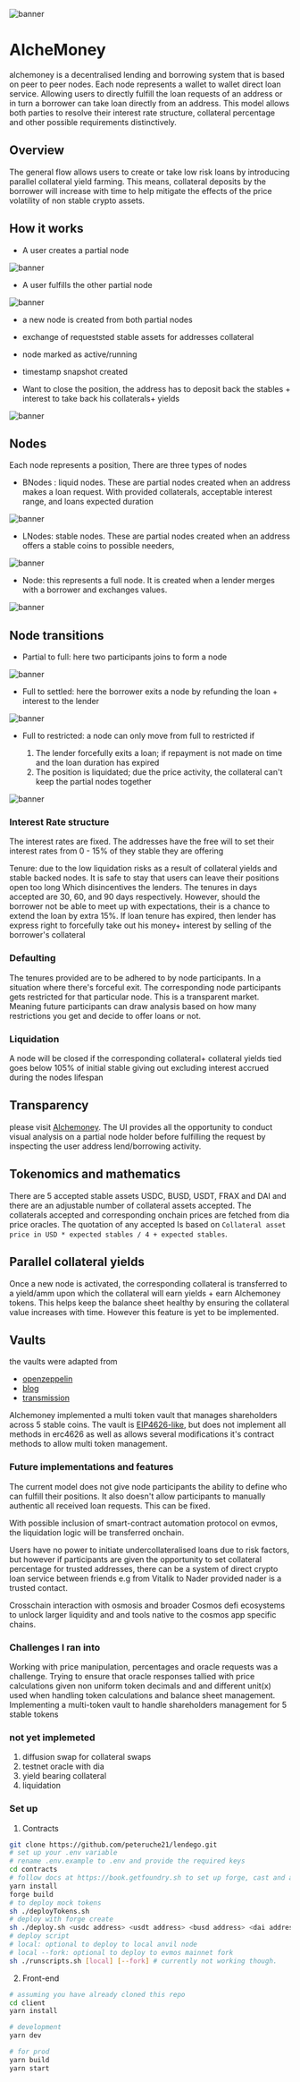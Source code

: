 ![banner](./client/public/1.svg)

# AlcheMoney

alchemoney is a decentralised lending and borrowing system that is based on peer to peer nodes.
Each node represents a wallet to wallet direct loan service. Allowing users to directly fulfill the loan requests of an address or in turn a borrower can take loan directly from an address.
This model allows both parties to resolve their interest rate structure, collateral percentage and other possible requirements distinctively.

## Overview

The general flow allows users to create or take low risk loans by introducing parallel collateral yield farming.
This means, collateral deposits by the borrower will increase with time to help mitigate the effects of the price volatility of non stable crypto assets.

## How it works

* A user creates a partial node

![banner](./client/public/create.png)

* A user fulfills the other partial node

![banner](./client/public/fillorder.png)

* a new node is created from both partial nodes
* exchange of requeststed stable assets for addresses collateral
* node marked as active/running
* timestamp snapshot created

* Want to close the position, the address has to deposit back the stables + interest to take back his collaterals+ yields

![banner](./client/public/settle.png)

## Nodes

Each node represents a position,
There are three types of nodes

* BNodes : liquid nodes. These are partial nodes created when an address makes a loan request. With provided collaterals, acceptable interest range, and loans expected duration

![banner](./client/public/2.svg)

* LNodes: stable nodes. These are partial nodes created when an address offers a stable coins to possible needers,

![banner](./client/public/3.svg)

* Node: this represents a full node.
It is created when a lender merges with a borrower and exchanges values.

![banner](./client/public/5.svg)

## Node transitions

* Partial to full: here two participants joins to form a node

![banner](./client/public/4.svg)

* Full to settled: here the borrower exits a node by refunding the loan + interest to the lender

![banner](./client/public/6.svg)

* Full to restricted: a node can only move from full to restricted if

    1. The lender forcefully exits a loan; if repayment is not made on time and the loan duration has expired
    2. The position is liquidated; due the price activity, the collateral can't keep the partial nodes together

![banner](./client/public/7.svg)

### Interest Rate structure

The interest rates are fixed. The addresses have the free will to set their interest rates from 0 - 15% of they stable they are offering

Tenure: due to the low liquidation risks as a result of collateral yields and stable backed nodes. It is safe to stay that users can leave their positions open too long Which disincentives the lenders.
The tenures in days accepted are 30, 60, and 90 days respectively.
However, should the borrower not be able to meet up with expectations, their is a chance to extend the loan by extra 15%.
If loan tenure has expired, then lender has express right to forcefully take out his money+ interest by selling of the borrower's collateral

### Defaulting

The tenures provided are to be adhered to by node participants. In a situation where there's forceful exit. The corresponding node participants gets restricted for that particular node.
This is a transparent market. Meaning future participants can draw analysis based on how many restrictions you get and decide to offer loans or not.

### Liquidation

A node will be closed if the corresponding collateral+ collateral yields tied goes below 105% of initial stable giving out excluding interest accrued during the nodes lifespan

## Transparency

please visit [Alchemoney](https://alchemoney.vercel.app).
The UI provides all the opportunity to conduct visual analysis on a partial node holder before fulfilling the request by inspecting the user address lend/borrowing activity.

## Tokenomics and mathematics

There are 5 accepted stable assets USDC, BUSD, USDT, FRAX and DAI and there are an adjustable number of collateral assets accepted.
The collaterals accepted and corresponding onchain prices are fetched from dia price oracles.
The quotation of any accepted Is based on
`Collateral asset price in USD * expected stables / 4 + expected stables`.

## Parallel collateral yields

Once a new node is activated, the corresponding collateral is transferred to a yield/amm upon which the collateral will earn yields + earn Alchemoney tokens.
This helps keep the balance sheet healthy by ensuring the collateral value increases with time.
However this feature is yet to be implemented.

## Vaults

the vaults were adapted from

* [openzeppelin](https://github.com/OpenZeppelin/openzeppelin-contracts/blob/master/contracts/token/ERC20/extensions/ERC4626.sol
)
* [blog](https://blog.logrocket.com/write-erc-4626-token-contract-yield-bearing-vaults/
)
* [transmission](https://github.com/transmissions11/solmate/blob/main/src/mixins/ERC4626.sol
)

Alchemoney implemented a multi token vault that manages shareholders across 5 stable coins.
The vault is [EIP4626-like](https://eips.ethereum.org/EIPS/eip-4626), but does not implement all methods in erc4626 as well as allows several modifications it's contract methods to allow multi token management.

### Future implementations and features

The current model does not give node participants the ability to define who can fulfill their positions.
It also doesn't allow participants to manually authentic all received loan requests. This can be fixed.

With possible inclusion of smart-contract automation protocol on evmos, the liquidation logic will be transferred onchain.

Users have no power to initiate undercollateralised loans due to risk factors, but however if participants are given the opportunity to set collateral percentage for trusted addresses, there can be a system of direct crypto loan service between friends e.g from Vitalik to Nader provided nader is a trusted contact.

Crosschain interaction with osmosis and broader Cosmos defi ecosystems to unlock larger liquidity and and tools native to the cosmos app specific chains.

### Challenges I ran into

Working with price manipulation, percentages and oracle requests was a challenge. Trying to ensure that oracle responses tallied with price calculations given non uniform token decimals and and different unit(x) used when handling token calculations and balance sheet management.
Implementing a multi-token vault to handle shareholders management for 5 stable tokens

### not yet implemeted

1. diffusion swap for collateral swaps
2. testnet oracle with dia
3. yield bearing collateral
4. liquidation

### Set up

1. Contracts

```bash
git clone https://github.com/peteruche21/lendego.git
# set up your .env variable
# rename .env.example to .env and provide the required keys
cd contracts
# follow docs at https://book.getfoundry.sh to set up forge, cast and anvil
yarn install
forge build
# to deploy mock tokens
sh ./deployTokens.sh
# deploy with forge create
sh ./deploy.sh <usdc address> <usdt address> <busd address> <dai address> <frax address>
# deploy script
# local: optional to deploy to local anvil node
# local --fork: optional to deploy to evmos mainnet fork
sh ./runscripts.sh [local] [--fork] # currently not working though.
```

2. Front-end

```bash
# assuming you have already cloned this repo
cd client
yarn install

# development
yarn dev

# for prod
yarn build
yarn start
```
